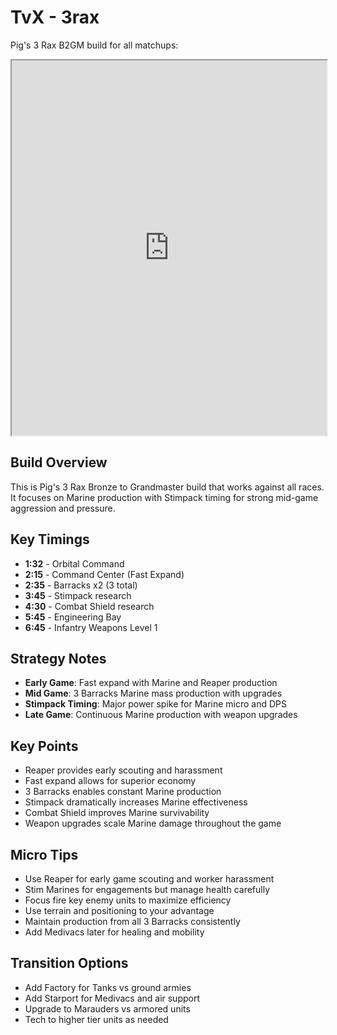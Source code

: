 # TvX - 3rax

Pig's 3 Rax B2GM build for all matchups:

<iframe width="100%" height="600px" src="https://srfoster.github.io/sc2-build-vis/embed.html?build=%20%2014%09%20%200%3A18%09%20%20Supply%20Depot%09%20%20%0A%20%2016%09%20%200%3A46%09%20%20Barracks%09%20%20%0A%20%2019%09%20%201%3A07%09%20%20Refinery%09%20%20%0A%20%2020%09%20%201%3A32%09%20%20Orbital%20Command%09%20%20%0A%20%2021%09%20%201%3A40%09%20%20Marine%09%20%20%0A%20%2022%09%20%201%3A55%09%20%20Supply%20Depot%09%20%20%0A%20%2023%09%20%202%3A02%09%20%20Reaper%09%20%20%0A%20%2024%09%20%202%3A15%09%20%20Command%20Center%09%20%20%0A%20%2026%09%20%202%3A35%09%20%20Barracks%20x2%09%20%20%0A%20%2026%09%20%202%3A45%09%20%20Refinery%09%20%20%0A%20%2028%09%20%203%3A00%09%20%20Marine%20x3%09%20%20%0A%20%2031%09%20%203%3A15%09%20%20Supply%20Depot%20x2%09%20%20%0A%20%2034%09%20%203%3A30%09%20%20Orbital%20Command%09%20%20%0A%20%2035%09%20%203%3A45%09%20%20Stimpack%09%20%20%0A%20%2037%09%20%204%3A00%09%20%20Marine%20x6%09%20%20%0A%20%2043%09%20%204%3A30%09%20%20Combat%20Shield%09%20%20%0A%20%2045%09%20%204%3A45%09%20%20Supply%20Depot%20x3%09%20%20%0A%20%2048%09%20%205%3A00%09%20%20Marine%20x9%09%20%20%0A%20%2057%09%20%205%3A45%09%20%20Engineering%20Bay%09%20%20%0A%20%2058%09%20%206%3A00%09%20%20Marine%20x12%09%20%20%0A%20%2070%09%20%206%3A45%09%20%20Infantry%20Weapons%20Level%201%09%20%20%0A%20%2072%09%20%207%3A00%09%20%20Command%20Center%09%20%20"> </iframe>

## Build Overview

This is Pig's 3 Rax Bronze to Grandmaster build that works against all races. It focuses on Marine production with Stimpack timing for strong mid-game aggression and pressure.

## Key Timings

- **1:32** - Orbital Command
- **2:15** - Command Center (Fast Expand)
- **2:35** - Barracks x2 (3 total)
- **3:45** - Stimpack research
- **4:30** - Combat Shield research
- **5:45** - Engineering Bay
- **6:45** - Infantry Weapons Level 1

## Strategy Notes

- **Early Game**: Fast expand with Marine and Reaper production
- **Mid Game**: 3 Barracks Marine mass production with upgrades
- **Stimpack Timing**: Major power spike for Marine micro and DPS
- **Late Game**: Continuous Marine production with weapon upgrades

## Key Points

- Reaper provides early scouting and harassment
- Fast expand allows for superior economy
- 3 Barracks enables constant Marine production
- Stimpack dramatically increases Marine effectiveness
- Combat Shield improves Marine survivability
- Weapon upgrades scale Marine damage throughout the game

## Micro Tips

- Use Reaper for early game scouting and worker harassment
- Stim Marines for engagements but manage health carefully
- Focus fire key enemy units to maximize efficiency
- Use terrain and positioning to your advantage
- Maintain production from all 3 Barracks consistently
- Add Medivacs later for healing and mobility

## Transition Options

- Add Factory for Tanks vs ground armies
- Add Starport for Medivacs and air support
- Upgrade to Marauders vs armored units
- Tech to higher tier units as needed
